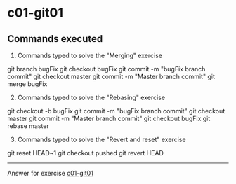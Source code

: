 # c01-git01

## Commands executed

1. Commands typed to solve the "Merging" exercise

git branch bugFix
git checkout bugFix
git commit -m "bugFix branch commit"
git checkout master
git commit -m "Master branch commit"
git merge bugFix



2. Commands typed to solve the "Rebasing" exercise

git checkout -b bugFix
git commit -m "bugFix branch commit"
git checkout master
git commit -m "Master branch commit"
git checkout bugFix
git rebase master

3. Commands typed to solve the "Revert and reset" exercise

git reset HEAD~1
git checkout pushed
git revert HEAD


***
Answer for exercise [c01-git01](https://github.com/devopsacademyau/academy/blob/c54d252bda58575e9dc9f92718237bed58aae772/classes/01class/exercises/c01-git01/README.md)
